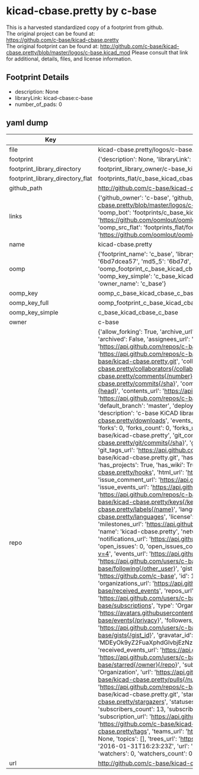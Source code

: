 # kicad-cbase.pretty by c-base  
This is a harvested standardized copy of a footprint from github.  
The original project can be found at:  
https://github.com/c-base/kicad-cbase.pretty  
The original footprint can be found at:
http://github.com/c-base/kicad-cbase.pretty/blob/master/logos/c-base.kicad_mod
Please consult that link for additional, details, files, and license information.  
## Footprint Details
* description: None  
* libraryLink: kicad-cbase:c-base  
* number_of_pads: 0  
## yaml dump  
| Key | Value |  
| --- | --- |  
| file | kicad-cbase.pretty/logos/c-base.kicad_mod |  
| footprint | {'description': None, 'libraryLink': 'kicad-cbase:c-base', 'number_of_pads': 0} |  
| footprint_library_directory | footprint_library_owner/c-base_kicad-cbase.pretty |  
| footprint_library_directory_flat | footprints_flat/c_base_kicad_cbase_c_base/working |  
| github_path | http://github.com/c-base/kicad-cbase.pretty/blob/master/logos/c-base.kicad_mod |  
| links | {'github_owner': 'c-base', 'github_repo_name': 'kicad-cbase.pretty', 'github_src': 'http://github.com/c-base/kicad-cbase.pretty/blob/master/logos/c-base.kicad_mod', 'github_src_repo': 'https://github.com/c-base/kicad-cbase.pretty', 'oomp_bot': 'footprints/c_base_kicad_cbase_c_base/working', 'oomp_bot_github': 'https://github.com/oomlout/oomlout_oomp_footprint_bot/tree/main/footprints/c_base_kicad_cbase_c_base/working', 'oomp_src_flat': 'footprints_flat/footprints_flat/c_base_kicad_cbase_c_base/working', 'oomp_src_flat_github': 'https://github.com/oomlout/oomlout_oomp_footprint_src/tree/main/footprints_flat/c_base_kicad_cbase_c_base/working'} |  
| name | kicad-cbase.pretty |  
| oomp | {'footprint_name': 'c_base', 'library_name': 'kicad_cbase', 'md5': '6bd7dcea57df6901e63e0ea6275c1583', 'md5_10': '6bd7dcea57', 'md5_5': '6bd7d', 'md5_6': '6bd7dc', 'oomp_key': 'oomp_c_base_kicad_cbase_c_base', 'oomp_key_extra': 'oomp_footprint_c_base_kicad_cbase_c_base', 'oomp_key_full': 'oomp_footprint_c_base_kicad_cbase_c_base_6bd7dc', 'oomp_key_simple': 'c_base_kicad_cbase_c_base', 'original_filename': 'kicad-cbase.pretty/logos/c-base.kicad_mod', 'owner_name': 'c_base'} |  
| oomp_key | oomp_c_base_kicad_cbase_c_base |  
| oomp_key_full | oomp_footprint_c_base_kicad_cbase_c_base |  
| oomp_key_simple | c_base_kicad_cbase_c_base |  
| owner | c-base |  
| repo | {'allow_forking': True, 'archive_url': 'https://api.github.com/repos/c-base/kicad-cbase.pretty/{archive_format}{/ref}', 'archived': False, 'assignees_url': 'https://api.github.com/repos/c-base/kicad-cbase.pretty/assignees{/user}', 'blobs_url': 'https://api.github.com/repos/c-base/kicad-cbase.pretty/git/blobs{/sha}', 'branches_url': 'https://api.github.com/repos/c-base/kicad-cbase.pretty/branches{/branch}', 'clone_url': 'https://github.com/c-base/kicad-cbase.pretty.git', 'collaborators_url': 'https://api.github.com/repos/c-base/kicad-cbase.pretty/collaborators{/collaborator}', 'comments_url': 'https://api.github.com/repos/c-base/kicad-cbase.pretty/comments{/number}', 'commits_url': 'https://api.github.com/repos/c-base/kicad-cbase.pretty/commits{/sha}', 'compare_url': 'https://api.github.com/repos/c-base/kicad-cbase.pretty/compare/{base}...{head}', 'contents_url': 'https://api.github.com/repos/c-base/kicad-cbase.pretty/contents/{+path}', 'contributors_url': 'https://api.github.com/repos/c-base/kicad-cbase.pretty/contributors', 'created_at': '2016-01-31T16:23:23Z', 'default_branch': 'master', 'deployments_url': 'https://api.github.com/repos/c-base/kicad-cbase.pretty/deployments', 'description': 'c-base KiCAD library', 'disabled': False, 'downloads_url': 'https://api.github.com/repos/c-base/kicad-cbase.pretty/downloads', 'events_url': 'https://api.github.com/repos/c-base/kicad-cbase.pretty/events', 'fork': False, 'forks': 0, 'forks_count': 0, 'forks_url': 'https://api.github.com/repos/c-base/kicad-cbase.pretty/forks', 'full_name': 'c-base/kicad-cbase.pretty', 'git_commits_url': 'https://api.github.com/repos/c-base/kicad-cbase.pretty/git/commits{/sha}', 'git_refs_url': 'https://api.github.com/repos/c-base/kicad-cbase.pretty/git/refs{/sha}', 'git_tags_url': 'https://api.github.com/repos/c-base/kicad-cbase.pretty/git/tags{/sha}', 'git_url': 'git://github.com/c-base/kicad-cbase.pretty.git', 'has_discussions': False, 'has_downloads': True, 'has_issues': True, 'has_pages': False, 'has_projects': True, 'has_wiki': True, 'homepage': None, 'hooks_url': 'https://api.github.com/repos/c-base/kicad-cbase.pretty/hooks', 'html_url': 'https://github.com/c-base/kicad-cbase.pretty', 'id': 50783291, 'is_template': False, 'issue_comment_url': 'https://api.github.com/repos/c-base/kicad-cbase.pretty/issues/comments{/number}', 'issue_events_url': 'https://api.github.com/repos/c-base/kicad-cbase.pretty/issues/events{/number}', 'issues_url': 'https://api.github.com/repos/c-base/kicad-cbase.pretty/issues{/number}', 'keys_url': 'https://api.github.com/repos/c-base/kicad-cbase.pretty/keys{/key_id}', 'labels_url': 'https://api.github.com/repos/c-base/kicad-cbase.pretty/labels{/name}', 'language': None, 'languages_url': 'https://api.github.com/repos/c-base/kicad-cbase.pretty/languages', 'license': None, 'merges_url': 'https://api.github.com/repos/c-base/kicad-cbase.pretty/merges', 'milestones_url': 'https://api.github.com/repos/c-base/kicad-cbase.pretty/milestones{/number}', 'mirror_url': None, 'name': 'kicad-cbase.pretty', 'network_count': 0, 'node_id': 'MDEwOlJlcG9zaXRvcnk1MDc4MzI5MQ==', 'notifications_url': 'https://api.github.com/repos/c-base/kicad-cbase.pretty/notifications{?since,all,participating}', 'open_issues': 0, 'open_issues_count': 0, 'organization': {'avatar_url': 'https://avatars.githubusercontent.com/u/1377625?v=4', 'events_url': 'https://api.github.com/users/c-base/events{/privacy}', 'followers_url': 'https://api.github.com/users/c-base/followers', 'following_url': 'https://api.github.com/users/c-base/following{/other_user}', 'gists_url': 'https://api.github.com/users/c-base/gists{/gist_id}', 'gravatar_id': '', 'html_url': 'https://github.com/c-base', 'id': 1377625, 'login': 'c-base', 'node_id': 'MDEyOk9yZ2FuaXphdGlvbjEzNzc2MjU=', 'organizations_url': 'https://api.github.com/users/c-base/orgs', 'received_events_url': 'https://api.github.com/users/c-base/received_events', 'repos_url': 'https://api.github.com/users/c-base/repos', 'site_admin': False, 'starred_url': 'https://api.github.com/users/c-base/starred{/owner}{/repo}', 'subscriptions_url': 'https://api.github.com/users/c-base/subscriptions', 'type': 'Organization', 'url': 'https://api.github.com/users/c-base'}, 'owner': {'avatar_url': 'https://avatars.githubusercontent.com/u/1377625?v=4', 'events_url': 'https://api.github.com/users/c-base/events{/privacy}', 'followers_url': 'https://api.github.com/users/c-base/followers', 'following_url': 'https://api.github.com/users/c-base/following{/other_user}', 'gists_url': 'https://api.github.com/users/c-base/gists{/gist_id}', 'gravatar_id': '', 'html_url': 'https://github.com/c-base', 'id': 1377625, 'login': 'c-base', 'node_id': 'MDEyOk9yZ2FuaXphdGlvbjEzNzc2MjU=', 'organizations_url': 'https://api.github.com/users/c-base/orgs', 'received_events_url': 'https://api.github.com/users/c-base/received_events', 'repos_url': 'https://api.github.com/users/c-base/repos', 'site_admin': False, 'starred_url': 'https://api.github.com/users/c-base/starred{/owner}{/repo}', 'subscriptions_url': 'https://api.github.com/users/c-base/subscriptions', 'type': 'Organization', 'url': 'https://api.github.com/users/c-base'}, 'private': False, 'pulls_url': 'https://api.github.com/repos/c-base/kicad-cbase.pretty/pulls{/number}', 'pushed_at': '2016-03-26T21:49:13Z', 'releases_url': 'https://api.github.com/repos/c-base/kicad-cbase.pretty/releases{/id}', 'size': 37, 'ssh_url': 'git@github.com:c-base/kicad-cbase.pretty.git', 'stargazers_count': 0, 'stargazers_url': 'https://api.github.com/repos/c-base/kicad-cbase.pretty/stargazers', 'statuses_url': 'https://api.github.com/repos/c-base/kicad-cbase.pretty/statuses/{sha}', 'subscribers_count': 13, 'subscribers_url': 'https://api.github.com/repos/c-base/kicad-cbase.pretty/subscribers', 'subscription_url': 'https://api.github.com/repos/c-base/kicad-cbase.pretty/subscription', 'svn_url': 'https://github.com/c-base/kicad-cbase.pretty', 'tags_url': 'https://api.github.com/repos/c-base/kicad-cbase.pretty/tags', 'teams_url': 'https://api.github.com/repos/c-base/kicad-cbase.pretty/teams', 'temp_clone_token': None, 'topics': [], 'trees_url': 'https://api.github.com/repos/c-base/kicad-cbase.pretty/git/trees{/sha}', 'updated_at': '2016-01-31T16:23:23Z', 'url': 'https://api.github.com/repos/c-base/kicad-cbase.pretty', 'visibility': 'public', 'watchers': 0, 'watchers_count': 0, 'web_commit_signoff_required': False} |  
| url | http://github.com/c-base/kicad-cbase.pretty |  

